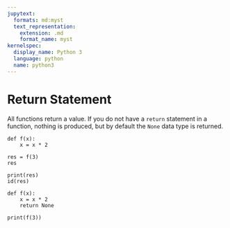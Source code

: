 ```yaml
---
jupytext:
  formats: md:myst
  text_representation:
    extension: .md
    format_name: myst
kernelspec:
  display_name: Python 3
  language: python
  name: python3
---
```


# Return Statement

All functions return a value. If you do not have a `return` statement in a function, nothing is produced, but by default the `None` data type is returned. 

```{code-cell} ipython3
def f(x):
    x = x * 2

res = f(3)
res
```

```{code-cell} ipython3
print(res)
id(res)
```

```{code-cell} ipython3
def f(x):
    x = x * 2
    return None

print(f(3))
```